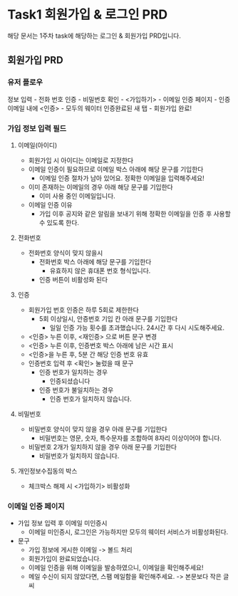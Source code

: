 # Task1 회원가입 & 로그인 PRD
해당 문서는 1주차 task에 해당하는 로그인 & 회원가입 PRD입니다.

## 회원가입 PRD
### 유저 플로우
정보 입력 - 전화 번호 인증 - 비밀번호 확인 - <가입하기> - 이메일 인증 페이지 - 인증 이메일 내에 <인증> - 모두의 웨이터 인증완료된 새 탭 - 회원가입 완료!

### 가입 정보 입력 필드
1. 이메일(아이디)
   - 회원가입 시 아이디는 이메일로 지정한다
   - 이메일 인증이 필요하므로 이메일 박스 아래에 해당 문구를 기입한다
     - 이메일 인증 절차가 남아 있어요. 정확한 이메일을 입력해주세요!
   - 이미 존재하는 이메일의 경우 아래 해당 문구를 기입한다
     - 이미 사용 중인 이메일입니다.
   - 이메일 인증 이유 
     - 가입 이후 공지와 같은 알림을 보내기 위해 정확한 이메일을 인증 후 사용할 수 있도록 한다.

2. 전화번호
   - 전화번호 양식이 맞지 않을시
     - 전화번호 박스 아래에 해당 문구를 기입한다
       - 유효하지 않은 휴대폰 번호 형식입니다.
     - 인증 버튼이 비활성화 된다

3. 인증
   - 회원가입 번호 인증은 하루 5회로 제한한다
     - 5회 이상일시, 안증번호 기입 칸 아래 문구를 기입한다
       - 일일 인증 가능 횟수를 초과했습니다. 24시간 후 다시 시도해주세요.
   - <인증> 누른 이후, <재인증> 으로 버튼 문구 변경
   - <인증> 누른 이후, 인증번호 박스 아래에 남은 시간 표시
   - <인증>을 누른 후, 5분 간 해당 인증 번호 유효
   - 인증번호 입력 후 <확인> 눌렀을 때 문구
     - 인증 번호가 일치하는 경우
       - 인증되셨습니다
     - 인증 번호가 불일치하는 경우
       - 인증 번호가 일치하지 않습니다.

4. 비밀번호
   - 비밀번호 양식이 맞지 않을 경우 아래 문구를 기입한다
     - 비밀번호는 영문, 숫자, 특수문자를 조합하여 8자리 이상이어야 합니다.
   - 비밀번호 2개가 일치하지 않을 경우 아래 문구를 기입한다
     - 비밀번호가 일치하지 않습니다.

5. 개인정보수집동의 박스
   - 체크박스 해제 시 <가입하기> 비활성화

### 이메일 인증 페이지
- 가입 정보 입력 후 이메일 미인증시
  - 이메일 미인증시, 로그인은 가능하지만 모두의 웨이터 서비스가 비활성화된다.
- 문구
  - 가입 정보에 게시한 이메일 -> 볼드 처리
  - 회원가입이 완료되었습니다.
  - 이메일 인증을 위해 이메일을 발송하였으니, 이메일을 확인해주세요!
  - 메일 수신이 되지 않았다면, 스팸 메일함을 확인해주세요. -> 본문보다 작은 글씨